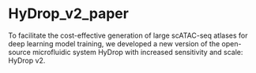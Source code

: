 # HyDrop_v2_paper
To facilitate the cost-effective generation of large scATAC-seq atlases for deep learning model training, we developed a new version of the open-source microfluidic system HyDrop with increased sensitivity and scale: HyDrop v2. 
